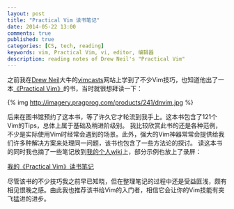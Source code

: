 ```yaml
---
layout: post
title: "Practical Vim 读书笔记"
date: 2014-05-22 13:00
comments: true
published: true
categories: [CS, tech, reading]
keywords: vim, Practical Vim, vi, editor, 编辑器
description: reading notes of Drew Neil's "Practical Vim" 
---
```

之前我在<a href="http://drewneil.com/">Drew Neil</a>大牛的[vimcasts](http://vimcasts.org/episodes/)网站上学到了不少Vim技巧，也知道他出了一本[《Practical Vim》](http://pragprog.com/book/dnvim/practical-vim)的书，当时就很想拜读一下：

{% img http://imagery.pragprog.com/products/241/dnvim.jpg %}

后来在图书馆预约了这本书，等了许久它才轮流到我手上。这本书包含了121个Vim的Tips，总体上属于基础及稍进阶级别。
我比较欣赏此书的还是各种范例，不少是实际使用Vim时经常会遇到的场景。此外，强大的Vim神器常常会提供给我们许多种解决方案来处理同一问题，该书也包含了一些方法论的探讨。
读这本书的同时我也摘了一些笔记放到[我的个人wiki](http://yszheda.github.io/wiki/PracticalVim.html)上，部分示例也放上了录屏：

<!-- more -->

<object type="text/html" data="http://yszheda.github.io/wiki/PracticalVim.html" style="width:100%; height:100%">
<p><a href="http://yszheda.github.io/wiki/PracticalVim.html">我的《Practical Vim》读书笔记</a></p>
</object>

尽管该书的不少技巧我之前早已知晓，但在整理笔记的过程中还是受益匪浅，颇有相见恨晚之感。由此我也推荐该书给Vim的入门者，相信它会让你的Vim技能有突飞猛进的进步。

<!--
```
ffmpeg -f x11grab -r 25 -s 1366x768 -i :0.0 -vcodec huffyuv tip33.avi
```
-->

